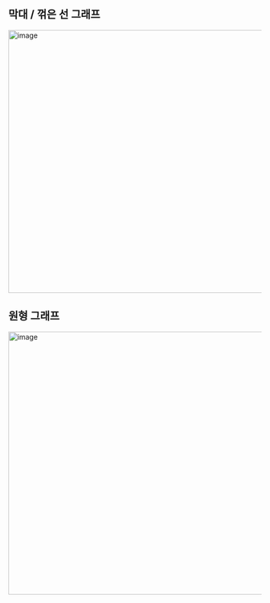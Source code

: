## 막대 / 꺾은 선 그래프

<img width="524" alt="image" src="https://user-images.githubusercontent.com/37682858/80888719-6bb52380-8cf9-11ea-9b3f-838cea57f2f2.png">

## 원형 그래프

<img width="524" alt="image" src="https://user-images.githubusercontent.com/37682858/80889081-84253e00-8cf9-11ea-8f5c-cec6ba57cbfa.png">